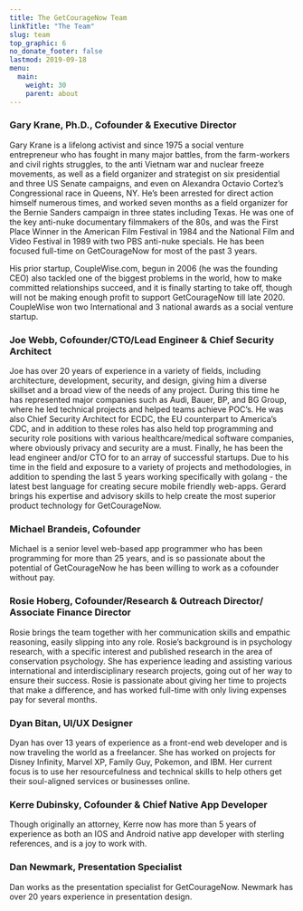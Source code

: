 ```yaml
---
title: The GetCourageNow Team
linkTitle: "The Team"
slug: team
top_graphic: 6
no_donate_footer: false
lastmod: 2019-09-18
menu:
  main:
    weight: 30
    parent: about
---
```


### **Gary Krane, Ph.D., Cofounder & Executive Director**

Gary Krane is a lifelong activist and since 1975 a social venture entrepreneur who has fought in many major battles, from the farm-workers and civil rights struggles, to the anti Vietnam war and nuclear freeze movements, as well as a field organizer and strategist  on six presidential and three US Senate campaigns, and even on Alexandra Octavio Cortez’s Congressional race in Queens, NY.  He’s been arrested for direct action himself  numerous times, and worked seven months as a field organizer for the Bernie Sanders campaign in three states including Texas. He was one of the key anti-nuke documentary filmmakers of the 80s, and was the First Place Winner in the American Film Festival in 1984 and the National Film and Video Festival in 1989 with two PBS anti-nuke specials. He has been focused full-time on GetCourageNow for most of the past 3 years.

His prior startup, CoupleWise.com, begun in 2006 (he was the founding CEO) also tackled one of the biggest problems in the world, how to make committed relationships succeed, and it is finally starting to take off, though will not be making enough profit to support GetCourageNow till late 2020. CoupleWise won two International and 3 national awards as a social venture startup.

### **Joe Webb, Cofounder/CTO/Lead Engineer & Chief Security Architect**

Joe has over 20 years of experience in a variety of fields, including architecture, development, security, and design, giving him a diverse skillset and a broad view of the needs of any project. During this time he has represented major companies such as Audi, Bauer, BP, and BG Group, where he led technical projects and helped teams achieve POC’s. He was also Chief Security Architect for ECDC, the EU counterpart to America’s CDC, and in addition to these roles has also held top programming and security role positions with various healthcare/medical software companies, where obviously privacy and security are a must. Finally, he has been the lead engineer and/or CTO for to an array of successful startups. Due to his time in the field and exposure to a variety of projects and methodologies, in addition to spending the last 5 years working specifically with golang - the latest best language for creating secure mobile friendly web-apps. Gerard brings his expertise and advisory skills to help create the most superior product technology for GetCourageNow.

### **Michael Brandeis, Cofounder**

Michael is a senior level web-based app programmer who has been programming for more than 25 years, and is so passionate about the potential of GetCourageNow he has been willing to work as a cofounder without pay.

### **Rosie Hoberg, Cofounder/Research & Outreach Director/ Associate Finance Director**

Rosie brings the team together with her communication skills and empathic reasoning, easily slipping into any role. Rosie’s background is in psychology research, with a specific interest and published research in the area of conservation psychology. She has experience leading and assisting various international and interdisciplinary research projects, going out of her way to ensure their success. Rosie is passionate about giving her time to projects that make a difference, and has worked full-time with only living expenses pay for several months.

### **Dyan Bitan, UI/UX Designer**

Dyan has over 13 years of experience as a front-end web developer and is now traveling the world as a freelancer.  She has worked on projects for Disney Infinity, Marvel XP, Family Guy, Pokemon, and IBM.  Her current focus is to use her resourcefulness and technical skills to help others get their soul-aligned services or businesses online.  

### **Kerre Dubinsky, Cofounder & Chief Native App Developer** 

Though originally an attorney, Kerre now has more than 5 years of experience as both an IOS and Android native app developer with sterling references, and is a joy to work with.


### **Dan Newmark, Presentation Specialist** 

Dan works as the presentation specialist for GetCourageNow. Newmark has over 20 years experience in presentation design.